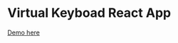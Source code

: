 # Virtual Keyboad React App

[Demo here](https://madhuri-chitikela.github.io/virtual-keyboard-react-app/)